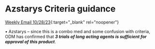 # Azstarys Criteria guidance

[Weekly Email 10/28/23](https://mygainwell-my.sharepoint.com/:w:/g/personal/christopher_nguyen_gainwelltechnologies_com/EXJx_sD8orNPtWuRDxSZljkBhvGzfjc5q-8Hlo3nhm6_Wg?e=bdjdYQ){:target="_blank" rel="noopener"}

•	Azstarys – since this is a combo med and some confusion with criteria, ODM has confirmed that ***3 trials of long acting agents is sufficient for approval of this product***.
